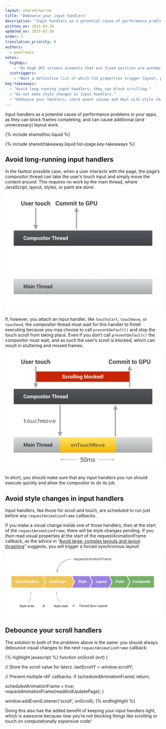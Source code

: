 ```yaml
---
layout: shared/narrow
title: "Debounce your input handlers"
description: "Input handlers as a potential cause of performance problems in your apps, as they can block frames completing, and can cause additional (and unnecessary) layout work."
written_on: 2015-03-20
updated_on: 2015-03-20
order: 7
translation_priority: 0
authors:
  - paullewis
notes:
  highdpi:
    - "On High DPI screens elements that are fixed position are automatically promoted to their own compositor layer. This is not the case on low DPI devices because the promotion changes text rendering from subpixel to grayscale, and layer promotion needs to be done manually."
  csstriggers:
    - "Want a definitive list of which CSS properties trigger layout, paint, or composite? Check out <a href='http://csstriggers.com/'>CSS Triggers</a>."
key-takeaways:
  - "Avoid long-running input handlers; they can block scrolling."
  - "Do not make style changes in input handlers."
  - "Debounce your handlers; store event values and deal with style changes in the next requestAnimationFrame callback."
---
```


<p class="intro">
Input handlers as a potential cause of performance problems in your apps, as they can block frames completing, and can cause additional (and unnecessary) layout work.
</p>

{% include shared/toc.liquid %}

{% include shared/takeaway.liquid list=page.key-takeaways %}

## Avoid long-running input handlers

In the fastest possible case, when a user interacts with the page, the page’s compositor thread can take the user’s touch input and simply move the content around. This requires no work by the main thread, where JavaScript, layout, styles, or paint are done.

<img src="images/debounce-your-input-handlers/compositor-scroll.jpg" alt="Lightweight scrolling; compositor only.">

If, however, you attach an input handler, like `touchstart`, `touchmove`, or `touchend`, the compositor thread must wait for this handler to finish executing because you may choose to call `preventDefault()` and stop the touch scroll from taking place. Even if you don’t call `preventDefault()` the compositor must wait, and as such the user’s scroll is blocked, which can result in stuttering and missed frames.

<img src="images/debounce-your-input-handlers/ontouchmove.jpg" alt="Heavy scrolling; compositor is blocked on JavaScript.">

In short, you should make sure that any input handlers you run should execute quickly and allow the compositor to do its job.

## Avoid style changes in input handlers

Input handlers, like those for scroll and touch, are scheduled to run just before any `requestAnimationFrame` callbacks.

If you make a visual change inside one of those handlers, then at the start of the `requestAnimationFrame`, there will be style changes pending. If you _then_ read visual properties at the start of the requestAnimationFrame callback, as the advice in “[Avoid large, complex layouts and layout thrashing](avoid-large-complex-layouts-and-layout-thrashing)” suggests, you will trigger a forced synchronous layout!

<img src="images/debounce-your-input-handlers/frame-with-input.jpg" alt="Heavy scrolling; compositor is blocked on JavaScript.">

## Debounce your scroll handlers

The solution to both of the problems above is the same: you should always debounce visual changes to the next `requestAnimationFrame` callback:

{% highlight javascript %}
function onScroll (evt) {

  // Store the scroll value for laterz.
  lastScrollY = window.scrollY;

  // Prevent multiple rAF callbacks.
  if (scheduledAnimationFrame)
    return;

  scheduledAnimationFrame = true;
  requestAnimationFrame(readAndUpdatePage);
}

window.addEventListener('scroll', onScroll);
{% endhighlight %}

Doing this also has the added benefit of keeping your input handlers light, which is awesome because now you’re not blocking things like scrolling or touch on computationally expensive code!
